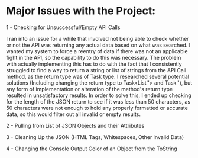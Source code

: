 # Major Issues with the Project: 

1 - Checking for Unsuccessful/Empty API Calls

I ran into an issue for a while that involved not being able to check whether or not the API was returning any actual data based on what was searched. I wanted my system to force a reentry of data if there was not an applicable fight in the API, so the capability to do this was necessary. The problem with actually implementing this has to do with the fact that I consistently struggled to find a way to return a string or list of strings from the API Call method, as the return type was of Task type. I researched several potential solutions (Including changing the return type to Task<List'<string>'> and Task'<string>'), but any form of implementation or alteration of the method's return type resulted in unsatisfactory results. In order to solve this, I ended up checking for the length of the JSON return to see if it was less than 50 characters, as 50 characters were not enough to hold any properly formatted or accurate data, so this would filter out all invalid or empty results.

2 - Pulling from List of JSON Objects and their Attributes



3 - Cleaning Up the JSON (HTML Tags, Whitespaces, Other Invalid Data)



4 - Changing the Console Output Color of an Object from the ToString

